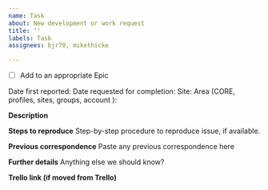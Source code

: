 ```yaml
---
name: Task
about: New development or work request
title: ''
labels: Task
assignees: bjr70, mikethicke

---
```


- [ ] Add to an appropriate Epic

Date first reported: 
Date requested for completion:
Site: 
Area (CORE, profiles, sites, groups, account ): 

**Description**


**Steps to reproduce**
Step-by-step procedure to reproduce issue, if available.

**Previous correspondence**
Paste any previous correspondence here

**Further details**
Anything else we should know?

**Trello link (if moved from Trello)**
